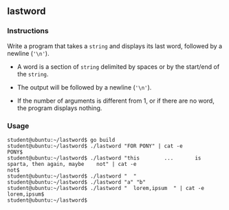 ## lastword

### Instructions

Write a program that takes a `string` and displays its last word, followed by a newline (`'\n'`).

- A word is a section of `string` delimited by spaces or by the start/end of the `string`.

- The output will be followed by a newline (`'\n'`).

- If the number of arguments is different from 1, or if there are no word, the program displays nothing.

### Usage

```console
student@ubuntu:~/lastword$ go build
student@ubuntu:~/lastword$ ./lastword "FOR PONY" | cat -e
PONY$
student@ubuntu:~/lastword$ ./lastword "this        ...       is sparta, then again, maybe    not" | cat -e
not$
student@ubuntu:~/lastword$ ./lastword "  "
student@ubuntu:~/lastword$ ./lastword "a" "b"
student@ubuntu:~/lastword$ ./lastword "  lorem,ipsum  " | cat -e
lorem,ipsum$
student@ubuntu:~/lastword$
```
